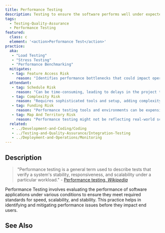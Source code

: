 ```yaml
---
title: Performance Testing
description: Testing to ensure the software performs well under expected workloads.
tags: 
  - Testing-Quality-Assurance 
  - Performance Testing
featured: 
  class: c
  element: '<action>Performance Test</action>'
practice:
  aka: 
   - "Load Testing"
   - "Stress Testing"
   - "Performance Benchmarking"
  mitigates:
   - tag: Feature Access Risk
     reason: "Identifies performance bottlenecks that could impact operations."
  attendant:
   - tag: Schedule Risk
     reason: "Can be time-consuming, leading to delays in the project timeline."
   - tag: Complexity Risk
     reason: "Requires sophisticated tools and setup, adding complexity."
   - tag: Funding Risk
     reason: "Performance testing tools and environments can be expensive."
   - tag: Map And Territory Risk
     reason: "Performance testing might not be reflecting real-world scenarios."
  related:
   - ../Development-and-Coding/Coding
   - ../Testing-and-Quality-Assurance/Integration-Testing
   - ../Deployment-and-Operations/Monitoring
---
```


<PracticeIntro details={frontMatter} /> 

## Description

> "Performance testing is a general term used to describe tests that verify a system's stability, responsiveness, and scalability under a particular workload." - [Performance testing, _Wikipedia_](https://en.wikipedia.org/wiki/Performance_testing)

Performance Testing involves evaluating the performance of software applications under various conditions to ensure they meet required standards for speed, scalability, and stability. This practice helps in identifying and mitigating performance issues before they impact end users.

## See Also

<TagList tag="Performance Testing" />
